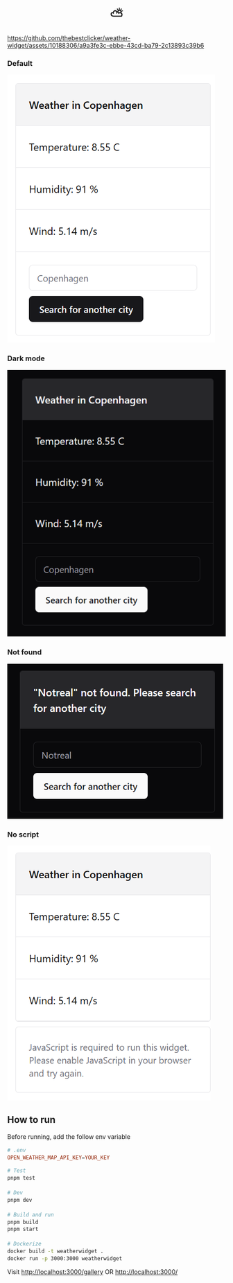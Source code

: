 <h1 style="text-align:center">⛅</h1>


https://github.com/thebestclicker/weather-widget/assets/10188306/a9a3fe3c-ebbe-43cd-ba79-2c13893c39b6




### Default

![Default](docs/image.png)

### Dark mode

![Dark mode](docs/image-1.png)

### Not found

![Not found](docs/image-2.png)

### No script

![No JS](docs/image-3.png)

## How to run

Before running, add the follow env variable

```toml
# .env
OPEN_WEATHER_MAP_API_KEY=YOUR_KEY
```

```bash
# Test
pnpm test

# Dev
pnpm dev

# Build and run
pnpm build
pnpm start

# Dockerize
docker build -t weatherwidget .
docker run -p 3000:3000 weatherwidget
```

Visit 
[http://localhost:3000/gallery](http://localhost:3000/gallery)
OR 
[http://localhost:3000/](http://localhost:3000/)
